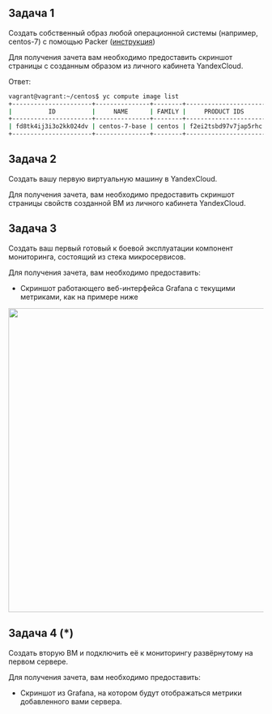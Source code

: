 ## Задача 1

Создать собственный образ  любой операционной системы (например, centos-7) с помощью Packer ([инструкция](https://cloud.yandex.ru/docs/tutorials/infrastructure-management/packer-quickstart))

Для получения зачета вам необходимо предоставить скриншот страницы с созданным образом из личного кабинета YandexCloud.

Ответ:
```bash
vagrant@vagrant:~/centos$ yc compute image list
+----------------------+---------------+--------+----------------------+--------+
|          ID          |     NAME      | FAMILY |     PRODUCT IDS      | STATUS |
+----------------------+---------------+--------+----------------------+--------+
| fd8tk4ij3i3o2kk024dv | centos-7-base | centos | f2ei2tsbd97v7jap5rhc | READY  |
+----------------------+---------------+--------+----------------------+--------+
```

## Задача 2

Создать вашу первую виртуальную машину в YandexCloud.

Для получения зачета, вам необходимо предоставить cкриншот страницы свойств созданной ВМ из личного кабинета YandexCloud.

## Задача 3

Создать ваш первый готовый к боевой эксплуатации компонент мониторинга, состоящий из стека микросервисов.

Для получения зачета, вам необходимо предоставить:
- Скриншот работающего веб-интерфейса Grafana с текущими метриками, как на примере ниже
<p align="center">
  <img width="1200" height="600" src="./assets/yc_02.png">
</p>

## Задача 4 (*)

Создать вторую ВМ и подключить её к мониторингу развёрнутому на первом сервере.

Для получения зачета, вам необходимо предоставить:
- Скриншот из Grafana, на котором будут отображаться метрики добавленного вами сервера.
